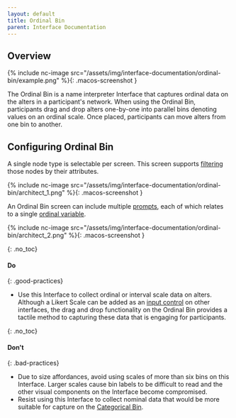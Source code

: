 ```yaml
---
layout: default
title: Ordinal Bin
parent: Interface Documentation
---
```

## Overview

{% include nc-image src="/assets/img/interface-documentation/ordinal-bin/example.png" %}{: .macos-screenshot }

The Ordinal Bin is a name interpreter Interface that captures ordinal data on the alters in a participant's network. When using the Ordinal Bin, participants drag and drop alters one-by-one into parallel bins denoting values on an ordinal scale. Once placed, participants can move alters from one bin to another.

## Configuring Ordinal Bin

A single node type is selectable per screen. This screen supports [filtering](../key-concepts/filtering.md) those nodes by their attributes.

{% include nc-image src="/assets/img/interface-documentation/ordinal-bin/architect_1.png" %}{: .macos-screenshot }

An Ordinal Bin screen can include multiple [prompts](../key-concepts/prompts.md), each of which relates to a single [ordinal variable](key-concepts/variable-types/#ordinal).

{% include nc-image src="/assets/img/interface-documentation/ordinal-bin/architect_2.png" %}{: .macos-screenshot }

{: .no_toc}
#### Do

{: .good-practices}
- Use this Interface to collect ordinal or interval scale data on alters. Although a Likert Scale can be added as an [input control](../key-concepts/input-control.md) on other interfaces, the drag and drop functionality on the Ordinal Bin provides a tactile method to capturing these data that is engaging for participants. 

{: .no_toc}
#### Don't

{: .bad-practices}
- Due to size affordances, avoid using scales of more than six bins on this Interface. Larger scales cause bin labels to be difficult to read and the other visual components on the Interface become compromised. 
- Resist using this Interface to collect nominal data that would be more suitable for capture on the [Categorical Bin](./categorical-bin.md).
